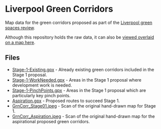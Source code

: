 # Liverpool Green Corridors

Map data for the green corridors proposed as part of the [Liverpool green spaces review](http://liverpool.gov.uk/mayor/mayoral-commissions/strategic-green-and-open-spaces-review-board/).

Although this repository holds the raw data, it can also be [viewed overlaid on a map here](http://umap.openstreetmap.fr/en/map/liverpool-green-corridors_68112#12/53.4026/-2.9491).

## Files

 * [Stage-1-Existing.gpx](Stage-1-Existing.gpx) - Already existing green corridors included in the Stage 1 proposal.
 * [Stage-1-WorkNeeded.gpx](Stage-1-WorkNeeded.gpx) - Areas in the Stage 1 proposal where development work is needed.
 * [Stage-1-PinchPoints.gpx](Stage-1-PinchPoints.gpx) - Areas in the Stage 1 proposal which are particularly key pinch points.
 * [Aspiration.gpx](Aspiration.gpx) - Proposed routes to succeed Stage 1.
 * [GrnCorr_Stage01.jpeg](GrnCorr_Stage01.jpeg) - Scan of the original hand-drawn map for Stage 1.
 * [GrnCorr_Aspiration.jpeg](GrnCorr_Aspiration.jpeg) - Scan of the original hand-drawn map for the aspirational proposed green corridors.
